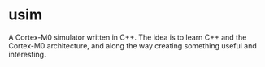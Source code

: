 # usim

A Cortex-M0 simulator written in C++. The idea is to learn C++ and the
Cortex-M0 architecture, and along the way creating something
useful and interesting.
